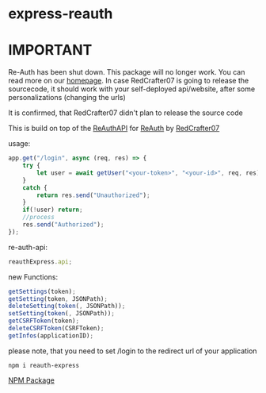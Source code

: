 # express-reauth

# IMPORTANT
Re-Auth has been shut down. This package will no longer work. You can read more on our [homepage](https://auth.redcrafter07.de). In case RedCrafter07 is going to release the sourcecode, it should work with your self-deployed api/website, after some personalizations (changing the urls)

It is confirmed, that RedCrafter07 didn't plan to release the source code

This is build on top of the [ReAuthAPI](https://github.com/RedCrafter07/Re-Auth-API) for [ReAuth](https://auth.redcrafter07.de/) by [RedCrafter07](https://github.com/RedCrafter07/)

usage:
```javascript
app.get("/login", async (req, res) => {
    try {
        let user = await getUser("<your-token>", "<your-id>", req, res);
    }
    catch {
        return res.send("Unauthorized");
    }
    if(!user) return;
    //process
    res.send("Authorized");
});
```

re-auth-api:
```js
reauthExpress.api;
```

new Functions:
```js
getSettings(token);
getSetting(token, JSONPath);
deleteSetting(token(, JSONPath));
setSetting(token(, JSONPath));
getCSRFToken(token);
deleteCSRFToken(CSRFToken);
getInfos(applicationID);
```

please note, that you need to set /login to the redirect url of your application

```
npm i reauth-express
```

[NPM Package](https://www.npmjs.com/package/reauth-express)
